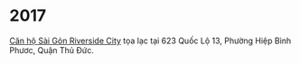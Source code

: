 # 2017
<a href="https://namminh.com.vn/du-an/saigon-riverside-city">Căn hộ Sài Gỏn Riverside City</a> tọa lạc tại 623 Quốc Lộ 13, Phường Hiệp Bình Phươc, Quận Thủ Đức. 
